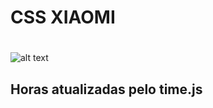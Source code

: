 # CSS XIAOMI
#
![alt text](https://github.com/juliovt-07/Css-Xiaomi/resultado.png)
## Horas atualizadas pelo time.js
#

